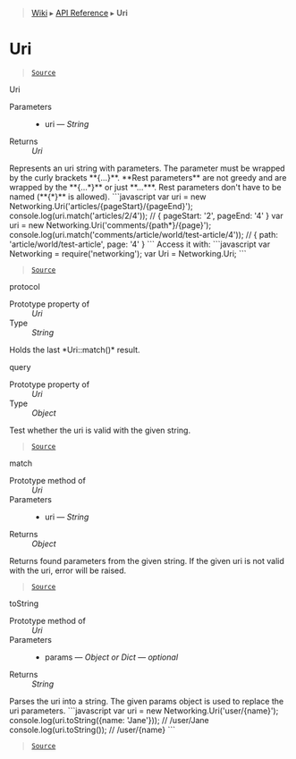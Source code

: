 > [Wiki](Home) ▸ [API Reference](API-Reference) ▸ **Uri**

Uri
===

> [`Source`](/Neft-io/neft/tree/master/src/networking/uri.litcoffee#uri)

Uri
<dl><dt>Parameters</dt><dd><ul><li>uri — <i>String</i></li></ul></dd><dt>Returns</dt><dd><i>Uri</i></dd></dl>
Represents an uri string with parameters.
The parameter must be wrapped by the curly brackets **{…}**.
**Rest parameters** are not greedy and are wrapped by the **{…*}** or just **…***.
Rest parameters don't have to be named (**{*}** is allowed).
```javascript
var uri = new Networking.Uri('articles/{pageStart}/{pageEnd}');
console.log(uri.match('articles/2/4'));
// { pageStart: '2', pageEnd: '4' }
var uri = new Networking.Uri('comments/{path*}/{page}');
console.log(uri.match('comments/article/world/test-article/4'));
// { path: 'article/world/test-article', page: '4' }
```
Access it with:
```javascript
var Networking = require('networking');
var Uri = Networking.Uri;
```

> [`Source`](/Neft-io/neft/tree/master/src/networking/uri.litcoffee#uri-uristring-uri)

protocol
<dl><dt>Prototype property of</dt><dd><i>Uri</i></dd><dt>Type</dt><dd><i>String</i></dd></dl>
Holds the last *Uri::match()* result.

query
<dl><dt>Prototype property of</dt><dd><i>Uri</i></dd><dt>Type</dt><dd><i>Object</i></dd></dl>
Test whether the uri is valid with the given string.

> [`Source`](/Neft-io/neft/tree/master/src/networking/uri.litcoffee#object-uriquerystring-urihashboolean-uriteststring-uri)

match
<dl><dt>Prototype method of</dt><dd><i>Uri</i></dd><dt>Parameters</dt><dd><ul><li>uri — <i>String</i></li></ul></dd><dt>Returns</dt><dd><i>Object</i></dd></dl>
Returns found parameters from the given string.
If the given uri is not valid with the uri, error will be raised.

> [`Source`](/Neft-io/neft/tree/master/src/networking/uri.litcoffee#object-urimatchstring-uri)

toString
<dl><dt>Prototype method of</dt><dd><i>Uri</i></dd><dt>Parameters</dt><dd><ul><li>params — <i>Object or Dict</i> — <i>optional</i></li></ul></dd><dt>Returns</dt><dd><i>String</i></dd></dl>
Parses the uri into a string.
The given params object is used to replace the uri parameters.
```javascript
var uri = new Networking.Uri('user/{name}');
console.log(uri.toString({name: 'Jane'}));
// /user/Jane
console.log(uri.toString());
// /user/{name}
```

> [`Source`](/Neft-io/neft/tree/master/src/networking/uri.litcoffee#string-uritostringobjectdict-params)

